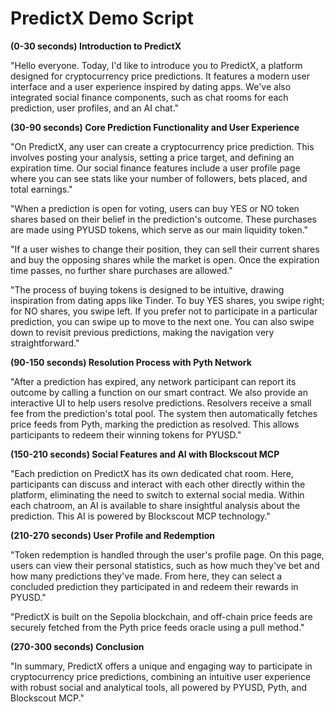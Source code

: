 # PredictX Demo Script

**(0-30 seconds) Introduction to PredictX**

"Hello everyone. Today, I'd like to introduce you to PredictX, a platform designed for cryptocurrency price predictions. It features a modern user interface and a user experience inspired by dating apps. We've also integrated social finance components, such as chat rooms for each prediction, user profiles, and an AI chat."

**(30-90 seconds) Core Prediction Functionality and User Experience**

"On PredictX, any user can create a cryptocurrency price prediction. This involves posting your analysis, setting a price target, and defining an expiration time. Our social finance features include a user profile page where you can see stats like your number of followers, bets placed, and total earnings."

"When a prediction is open for voting, users can buy YES or NO token shares based on their belief in the prediction's outcome. These purchases are made using PYUSD tokens, which serve as our main liquidity token."

"If a user wishes to change their position, they can sell their current shares and buy the opposing shares while the market is open. Once the expiration time passes, no further share purchases are allowed."

"The process of buying tokens is designed to be intuitive, drawing inspiration from dating apps like Tinder. To buy YES shares, you swipe right; for NO shares, you swipe left. If you prefer not to participate in a particular prediction, you can swipe up to move to the next one. You can also swipe down to revisit previous predictions, making the navigation very straightforward."

**(90-150 seconds) Resolution Process with Pyth Network**

"After a prediction has expired, any network participant can report its outcome by calling a function on our smart contract. We also provide an interactive UI to help users resolve predictions. Resolvers receive a small fee from the prediction's total pool. The system then automatically fetches price feeds from Pyth, marking the prediction as resolved. This allows participants to redeem their winning tokens for PYUSD."

**(150-210 seconds) Social Features and AI with Blockscout MCP**

"Each prediction on PredictX has its own dedicated chat room. Here, participants can discuss and interact with each other directly within the platform, eliminating the need to switch to external social media. Within each chatroom, an AI is available to share insightful analysis about the prediction. This AI is powered by Blockscout MCP technology."

**(210-270 seconds) User Profile and Redemption**

"Token redemption is handled through the user's profile page. On this page, users can view their personal statistics, such as how much they've bet and how many predictions they've made. From here, they can select a concluded prediction they participated in and redeem their rewards in PYUSD."

"PredictX is built on the Sepolia blockchain, and off-chain price feeds are securely fetched from the Pyth price feeds oracle using a pull method."

**(270-300 seconds) Conclusion**

"In summary, PredictX offers a unique and engaging way to participate in cryptocurrency price predictions, combining an intuitive user experience with robust social and analytical tools, all powered by PYUSD, Pyth, and Blockscout MCP."